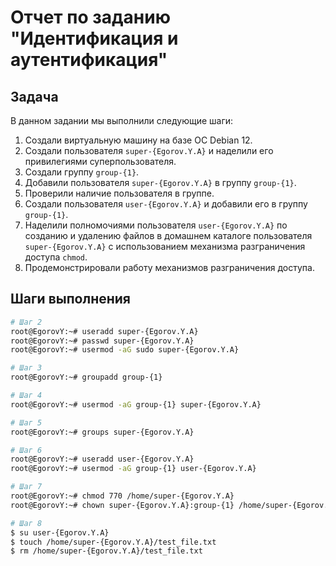 # Отчет по заданию "Идентификация и аутентификация"

## Задача

В данном задании мы выполнили следующие шаги:

1. Создали виртуальную машину на базе ОС Debian 12.
2. Создали пользователя `super-{Egorov.Y.A}` и наделили его привилегиями суперпользователя.
3. Создали группу `group-{1}`.
4. Добавили пользователя `super-{Egorov.Y.A}` в группу `group-{1}`.
5. Проверили наличие пользователя в группе.
6. Создали пользователя `user-{Egorov.Y.A}` и добавили его в группу `group-{1}`.
7. Наделили полномочиями пользователя `user-{Egorov.Y.A}` по созданию и удалению файлов в домашнем каталоге пользователя `super-{Egorov.Y.A}` с использованием механизма разграничения доступа `chmod`.
8. Продемонстрировали работу механизмов разграничения доступа.

## Шаги выполнения

```bash
# Шаг 2
root@EgorovY:~# useradd super-{Egorov.Y.A}
root@EgorovY:~# passwd super-{Egorov.Y.A}
root@EgorovY:~# usermod -aG sudo super-{Egorov.Y.A}

# Шаг 3
root@EgorovY:~# groupadd group-{1}

# Шаг 4
root@EgorovY:~# usermod -aG group-{1} super-{Egorov.Y.A}

# Шаг 5
root@EgorovY:~# groups super-{Egorov.Y.A}

# Шаг 6
root@EgorovY:~# useradd user-{Egorov.Y.A}
root@EgorovY:~# usermod -aG group-{1} user-{Egorov.Y.A}

# Шаг 7
root@EgorovY:~# chmod 770 /home/super-{Egorov.Y.A}
root@EgorovY:~# chown super-{Egorov.Y.A}:group-{1} /home/super-{Egorov.Y.A}

# Шаг 8
$ su user-{Egorov.Y.A}
$ touch /home/super-{Egorov.Y.A}/test_file.txt
$ rm /home/super-{Egorov.Y.A}/test_file.txt
